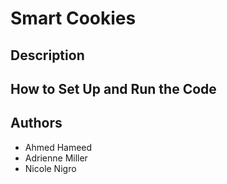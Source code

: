 # Smart Cookies

## Description

## How to Set Up and Run the Code

## Authors
* Ahmed Hameed
* Adrienne Miller
* Nicole Nigro